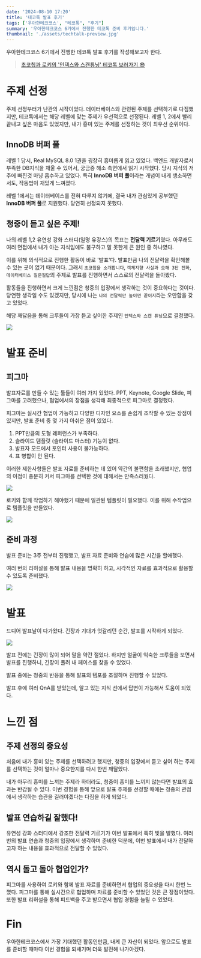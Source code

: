 ```yaml
---
date: '2024-08-10 17:20'
title: '테코톡 발표 후기'
tags: ['우아한테크코스', "테코톡", "후기"]
summary: '우아한테크코스 6기에서 진행한 테코톡 준비 후기입니다.'
thumbnail: './assets/techtalk-preview.jpg'
---
```

우아한테크코스 6기에서 진행한 테코톡 발표 후기를 작성해보고자 한다.

> [초코칩과 로키의 '인덱스와 스캔튜닝' 테코톡 보러가기 😎](https://www.youtube.com/watch?v=_UI8YDU_mfg&t=1040s&ab_channel=%EC%9A%B0%EC%95%84%ED%95%9C%ED%85%8C%ED%81%AC)

# 주제 선정
주제 선정부터가 난관의 시작이었다. 데이터베이스와 관련된 주제를 선택하기로 다짐했지만, 테코톡에서는 해당 레벨에 맞는 주제가 우선적으로 선정된다. 레벨 1, 2에서 빨리 끝내고 싶은 마음도 있었지만, 내가 흥미 있는 주제를 선정하는 것이 최우선 순위이다.

## InnoDB 버퍼 풀
레벨 1 당시, Real MySQL 8.0 1권을 굉장히 흥미롭게 읽고 있었다. 백엔드 개발자로서 부족한 DB지식을 채울 수 있어서, 궁금증 해소 측면에서 읽기 시작했다. 당시 지식의 저주에 빠진것 마냥 흡수하고 있었다. 특히 **InnoDB 버퍼 풀**이라는 개념이 내게 생소하면서도, 작동법이 재밌게 느껴졌다.

레벨 1에서는 데이터베이스를 전혀 다루지 않기에, 결국 내가 관심있게 공부했던 **InnoDB 버퍼 풀**로 지원했다. 당연히 선정되지 못했다.

## 청중이 듣고 싶은 주제!
나의 레벨 1,2 유연성 강화 스터디(일명 유강스)의 목표는 **전달력 기르기**였다. 아무래도 여러 면접에서 내가 아는 지식임에도 불구하고 말 못한게 큰 원인 중 하나였다.

이를 위해 의식적으로 진행한 활동이 바로 '발표'다. 발표만큼 나의 전달력을 확인해볼 수 있는 곳이 없기 때문이다. 그래서 `초코칩을 소개합니다`, `객체지향 사실과 오해 3단 진화`, `데이터베이스 질문질답`의 주제로 발표를 진행하면서 스스로의 전달력을 돌아봤다.

활동들을 진행하면서 크게 느낀점은 청중의 입장에서 생각하는 것이 중요하다는 것이다. 당연한 생각일 수도 있겠지만, 당시에 나는 `나의 전달력만 높이면 끝이지`라는 오만함을 갖고 있었다.

해당 깨닳음을 통해 크루들이 가장 듣고 싶어한 주제인 `인덱스와 스캔 튜닝`으로 결정했다.



![](https://velog.velcdn.com/images/chocochip/post/37476127-ba05-40a1-8118-5e3e9d3649b2/image.png)


# 발표 준비

## 피그마

발표자료를 만들 수 있는 툴들이 여러 가지 있었다. PPT, Keynote, Google Slide, 피그마를 고려했으나, 협업에서의 장점을 생각해 최종적으로 피그마로 결정했다.

피그마는 실시간 협업이 가능하고 다양한 디자인 요소를 손쉽게 조작할 수 있는 장점이 있지만, 발표 준비 중 몇 가지 아쉬운 점이 있었다.

1. PPT만큼의 도형 레퍼런스가 부족하다.
2. 슬라이드 템플릿 (슬라이드 마스터) 기능이 없다.
3. 발표자 모드에서 포인터 사용이 불가능하다.
4. 표 병합이 안 된다.

이러한 제한사항들은 발표 자료를 준비하는 데 있어 약간의 불편함을 초래했지만, 협업의 이점이 충분히 커서 피그마를 선택한 것에 대해서는 만족스러웠다.

![](https://velog.velcdn.com/images/chocochip/post/c6dbe905-9eb7-4f35-8b5a-7f39b898100d/image.png)

로키와 함께 작업하기 해야했기 때문에 일관된 템플릿이 필요했다. 이를 위해 수작업으로 템플릿을 만들었다.

![](https://velog.velcdn.com/images/chocochip/post/02abc978-5a99-4be4-a7b1-d943f9d3a3a0/image.png)


## 준비 과정

발표 준비는 3주 전부터 진행했고, 발표 자료 준비와 연습에 많은 시간을 할애했다.

여러 번의 리허설을 통해 발표 내용을 명확히 하고, 시각적인 자료를 효과적으로 활용할 수 있도록 준비했다.

![](https://velog.velcdn.com/images/chocochip/post/87437b4a-d036-40b8-8077-4dec3959aae0/image.jpg)

# 발표

드디어 발표날이 다가왔다. 긴장과 기대가 엇갈리던 순간, 발표를 시작하게 되었다.

![](https://velog.velcdn.com/images/chocochip/post/154f1327-bc06-4e76-b541-85909ffff571/image.jpg)

발표 전에는 긴장이 많이 되어 말을 약간 절었다. 하지만 얼굴이 익숙한 크루들을 보면서 발표를 진행하니, 긴장이 풀려 내 페이스를 찾을 수 있었다.


발표 중에는 청중의 반응을 통해 발표의 템포를 조절하며 진행할 수 있었다.

발표 후에 여러 QnA를 받았는데, 알고 있는 지식 선에서 답변이 가능해서 도움이 되었다.

# 느낀 점


## 주제 선정의 중요성
처음에 내가 흥미 있는 주제를 선택하려고 했지만, 청중의 입장에서 듣고 싶어 하는 주제를 선택하는 것이 얼마나 중요한지를 다시 한번 깨달았다.

내가 아무리 흥미를 느끼는 주제라 하더라도, 청중이 흥미를 느끼지 않는다면 발표의 효과는 반감될 수 있다. 이번 경험을 통해 앞으로 발표 주제를 선정할 때에는 청중의 관점에서 생각하는 습관을 길러야겠다는 다짐을 하게 되었다.

## 발표 연습하길 잘했다!
유연성 강화 스터디에서 강조한 전달력 기르기가 이번 발표에서 특히 빛을 발했다. 여러 번의 발표 연습과 청중의 입장에서 생각하며 준비한 덕분에, 이번 발표에서 내가 전달하고자 하는 내용을 효과적으로 전달할 수 있었다.

## 역시 돌고 돌아 협업인가?
피그마를 사용하여 로키와 함께 발표 자료를 준비하면서 협업의 중요성을 다시 한번 느꼈다. 피그마를 통해 실시간으로 협업하며 자료를 준비할 수 있었던 것은 큰 장점이었다. 또한 발표 리허설을 통해 피드백을 주고 받으면서 협업 경험을 늘릴 수 있었다.

# Fin

우아한테크코스에서 가장 기대했던 활동인만큼, 내게 큰 자산이 되었다. 앞으로도 발표를 준비할 때마다 이번 경험을 되새기며 더욱 발전해 나가야겠다.

